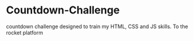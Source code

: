 # Countdown-Challenge
countdown challenge designed to train my HTML, CSS and JS skills. To the rocket platform
